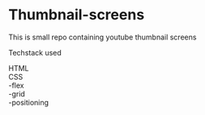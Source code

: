 # Thumbnail-screens
This is small repo containing youtube thumbnail screens

Techstack used </br>

HTML</br>
CSS </br>
-flex </br>
-grid </br>
-positioning

